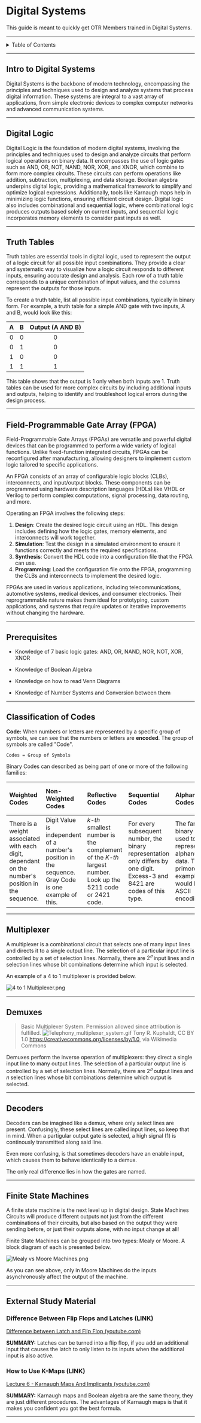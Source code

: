 # Digital Systems

This guide is meant to quickly get OTR Members trained in Digital Systems.

---

<details markdown="1">
  <summary>Table of Contents</summary>

-

</details>

---

## Intro to Digital Systems

Digital Systems is the backbone of modern technology, encompassing the principles and techniques used to design and analyze systems that process digital information. These systems are integral to a vast array of applications, from simple electronic devices to complex computer networks and advanced communication systems. 

---

## Digital Logic

Digital Logic is the foundation of modern digital systems, involving the principles and techniques used to design and analyze circuits that perform logical operations on binary data. It encompasses the use of logic gates such as AND, OR, NOT, NAND, NOR, XOR, and XNOR, which combine to form more complex circuits. These circuits can perform operations like addition, subtraction, multiplexing, and data storage. Boolean algebra underpins digital logic, providing a mathematical framework to simplify and optimize logical expressions. Additionally, tools like Karnaugh maps help in minimizing logic functions, ensuring efficient circuit design. Digital logic also includes combinational and sequential logic, where combinational logic produces outputs based solely on current inputs, and sequential logic incorporates memory elements to consider past inputs as well.

---

## Truth Tables

Truth tables are essential tools in digital logic, used to represent the output of a logic circuit for all possible input combinations. They provide a clear and systematic way to visualize how a logic circuit responds to different inputs, ensuring accurate design and analysis. Each row of a truth table corresponds to a unique combination of input values, and the columns represent the outputs for those inputs.

To create a truth table, list all possible input combinations, typically in binary form. For example, a truth table for a simple AND gate with two inputs, A and B, would look like this:

| A | B | Output (A AND B) |
|:-:|:-:|:----------------:|
| 0 | 0 |        0         |
| 0 | 1 |        0         |
| 1 | 0 |        0         |
| 1 | 1 |        1         |

This table shows that the output is 1 only when both inputs are 1. Truth tables can be used for more complex circuits by including additional inputs and outputs, helping to identify and troubleshoot logical errors during the design process.

---

## Field-Programmable Gate Array (FPGA)

Field-Programmable Gate Arrays (FPGAs) are versatile and powerful digital devices that can be programmed to perform a wide variety of logical functions. Unlike fixed-function integrated circuits, FPGAs can be reconfigured after manufacturing, allowing designers to implement custom logic tailored to specific applications.

An FPGA consists of an array of configurable logic blocks (CLBs), interconnects, and input/output blocks. These components can be programmed using hardware description languages (HDLs) like VHDL or Verilog to perform complex computations, signal processing, data routing, and more.

Operating an FPGA involves the following steps:

1. **Design**: Create the desired logic circuit using an HDL. This design includes defining how the logic gates, memory elements, and interconnects will work together.
2. **Simulation**: Test the design in a simulated environment to ensure it functions correctly and meets the required specifications.
3. **Synthesis**: Convert the HDL code into a configuration file that the FPGA can use.
4. **Programming**: Load the configuration file onto the FPGA, programming the CLBs and interconnects to implement the desired logic.

FPGAs are used in various applications, including telecommunications, automotive systems, medical devices, and consumer electronics. Their reprogrammable nature makes them ideal for prototyping, custom applications, and systems that require updates or iterative improvements without changing the hardware.

---

## Prerequisites

- Knowledge of 7 basic logic gates: AND, OR, NAND, NOR, NOT, XOR, XNOR

- Knowledge of Boolean Algebra

- Knowledge on how to read Venn Diagrams

- Knowledge of Number Systems and Conversion between them

---

## Classification of Codes

**Code:** When numbers or letters are represented by a specific group of symbols, we can see that the numbers or letters are **encoded**. The group of symbols are called "Code". 

```
Codes = Group of Symbols
```

Binary Codes can described as being part of one or more of the following families:

| Weighted Codes                                                                                    | Non-Weighted Codes                                                                                   | Reflective Codes                                                                                           | Sequential Codes                                                                                                            | Alphanumeric Codes                                                                                                  | Error Detecting & Corrector Codes                                                                                         |
|:--------------------------------------------------------------------------------------------------|:-----------------------------------------------------------------------------------------------------|:-----------------------------------------------------------------------------------------------------------|:----------------------------------------------------------------------------------------------------------------------------|:--------------------------------------------------------------------------------------------------------------------|:--------------------------------------------------------------------------------------------------------------------------|
| There is a weight associated with each digit, dependant on the number's position in the sequence. | Digit Value is independent of a number's position in the sequence. Gray Code is one example of this. | _k-th_ smallest number is the complement of the _K-th_ largest number. Look up the 5211 code or 2421 code. | For every subsequent number, the binary representation only differs by one digit. Excess-3 and 8421 are codes of this type. | The family of binary codes used to represent alphanumeric data. The primordial example would be the ASCII encoding. | The family of binary encoding is meant to detect and or correct failed data transmission. Parity Checking is one example. |

---

## Multiplexer

A multiplexer is a combinational circuit that selects one of many input lines and directs it to a single output line. The selection of a particular input line is controlled by a set of selection lines. Normally, there are $2^𝑛$ input lines and 𝑛 selection lines whose bit combinations determine which input is selected.

An example of a 4 to 1 multiplexer is provided below.

![4 to 1 Multiplexer.png](/resources/pictures/4%20to%201%20Multiplexer.png)

---

## Demuxes
> Basic Multiplexer System. Permission allowed since attribution is fulfilled.
> ![Telephony_multiplexer_system.gif](/resources/pictures/Telephony_multiplexer_system.gif)
> Tony R. Kuphaldt, CC BY 1.0 <https://creativecommons.org/licenses/by/1.0>, via Wikimedia Commons

Demuxes perform the inverse operation of multiplexers: they direct a single input line to many output lines. The selection of a particular output line is controlled by a set of selection lines. Normally, there are $2^𝑛$ output lines and 𝑛 selection lines whose bit combinations determine which output is selected.

---

## Decoders

Decoders can be imagined like a demux, where only select lines are present. Confusingly, these select lines are called input lines, so keep that in mind. When a partigular output gate is selected, a high signal (1) is continously transmitted along said line.

Even more confusing, is that sometimes decoders have an enable input, which causes them to behave identically to a demux.

The only real difference lies in how the gates are named.

---

## Finite State Machines

 A finite state machine is the next level up in digital design. State Machines Circuits will produce different outputs not just from the different combinations of their circuits, but also based on the output they were sending before, or just their outputs alone, with no input change at all!

 Finite State Machines can be grouped into two types: Mealy or Moore. A block diagram of each is presented below.

![Mealy vs Moore Machines.png](/resources/pictures/Mealy%20vs%20Moore%20Machines.png)

As you can see above, only in Moore Machines do the inputs asynchronously affect the output of the machine. 

---

## External Study Material

### Difference Between Flip Flops and Latches (LINK)

[Difference between Latch and Flip Flop (youtube.com)](https://www.youtube.com/watch?v=m1QBxTeVaNs&list=PLBlnK6fEyqRjMH3mWf6kwqiTbT798eAOm&index=148)

**SUMMARY:** Latches can be turned into a flip flop, if you add an additional input that causes the latch to only listen to its inputs when the additional input is also active.

### How to Use K-Maps (LINK)

[Lecture 6 - Karnaugh Maps And Implicants (youtube.com)](https://www.youtube.com/watch?v=EznCqZ1eh5Q&list=PL803563859BF7ED8C&index=6)

**SUMMARY:** Karnaugh maps and Boolean algebra are the same theory, they are just different procedures.
The advantages of Karnaugh maps is that it makes you confident you got the best formula.

---
